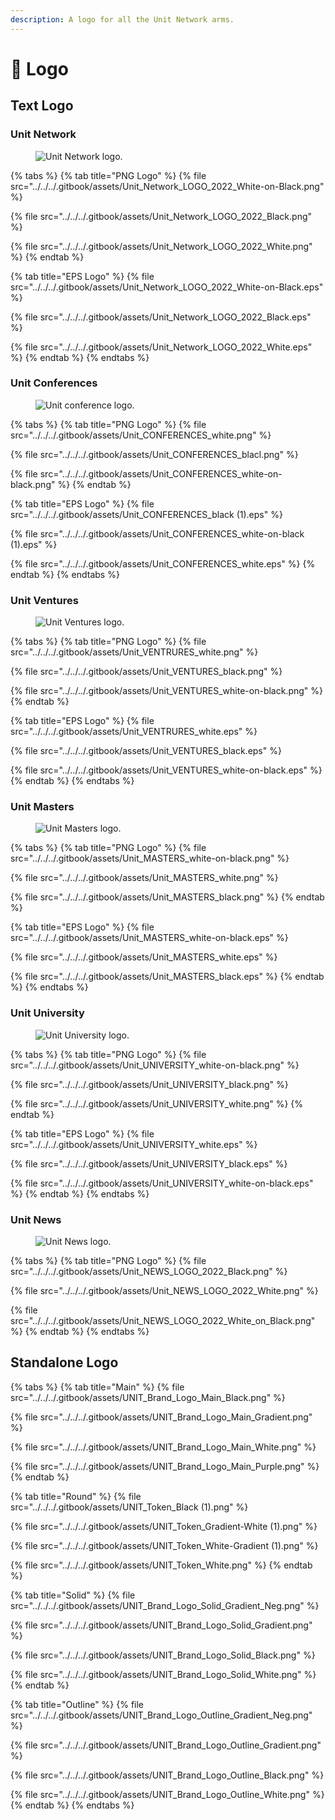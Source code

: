 ```yaml
---
description: A logo for all the Unit Network arms.
---
```


# 🦄 Logo

## Text Logo

### Unit Network

<figure><img src="../../../.gitbook/assets/Unit_Network_LOGO_2022_White-on-Black.png" alt="Unit Network logo."><figcaption></figcaption></figure>

{% tabs %}
{% tab title="PNG Logo" %}
{% file src="../../../.gitbook/assets/Unit_Network_LOGO_2022_White-on-Black.png" %}

{% file src="../../../.gitbook/assets/Unit_Network_LOGO_2022_Black.png" %}

{% file src="../../../.gitbook/assets/Unit_Network_LOGO_2022_White.png" %}
{% endtab %}

{% tab title="EPS Logo" %}
{% file src="../../../.gitbook/assets/Unit_Network_LOGO_2022_White-on-Black.eps" %}

{% file src="../../../.gitbook/assets/Unit_Network_LOGO_2022_Black.eps" %}

{% file src="../../../.gitbook/assets/Unit_Network_LOGO_2022_White.eps" %}
{% endtab %}
{% endtabs %}



### Unit Conferences

<figure><img src="../../../.gitbook/assets/Unit_CONFERENCES_white-on-black.png" alt="Unit conference logo."><figcaption></figcaption></figure>

{% tabs %}
{% tab title="PNG Logo" %}
{% file src="../../../.gitbook/assets/Unit_CONFERENCES_white.png" %}

{% file src="../../../.gitbook/assets/Unit_CONFERENCES_blacl.png" %}

{% file src="../../../.gitbook/assets/Unit_CONFERENCES_white-on-black.png" %}
{% endtab %}

{% tab title="EPS Logo" %}
{% file src="../../../.gitbook/assets/Unit_CONFERENCES_black (1).eps" %}

{% file src="../../../.gitbook/assets/Unit_CONFERENCES_white-on-black (1).eps" %}

{% file src="../../../.gitbook/assets/Unit_CONFERENCES_white.eps" %}
{% endtab %}
{% endtabs %}

### Unit Ventures

<figure><img src="../../../.gitbook/assets/Unit_VENTURES_white-on-black.png" alt="Unit Ventures logo."><figcaption></figcaption></figure>

{% tabs %}
{% tab title="PNG Logo" %}
{% file src="../../../.gitbook/assets/Unit_VENTRURES_white.png" %}

{% file src="../../../.gitbook/assets/Unit_VENTURES_black.png" %}

{% file src="../../../.gitbook/assets/Unit_VENTURES_white-on-black.png" %}
{% endtab %}

{% tab title="EPS Logo" %}
{% file src="../../../.gitbook/assets/Unit_VENTRURES_white.eps" %}

{% file src="../../../.gitbook/assets/Unit_VENTURES_black.eps" %}

{% file src="../../../.gitbook/assets/Unit_VENTURES_white-on-black.eps" %}
{% endtab %}
{% endtabs %}

### Unit Masters

<figure><img src="../../../.gitbook/assets/Unit_MASTERS_white-on-black.png" alt="Unit Masters logo."><figcaption></figcaption></figure>

{% tabs %}
{% tab title="PNG Logo" %}
{% file src="../../../.gitbook/assets/Unit_MASTERS_white-on-black.png" %}

{% file src="../../../.gitbook/assets/Unit_MASTERS_white.png" %}

{% file src="../../../.gitbook/assets/Unit_MASTERS_black.png" %}
{% endtab %}

{% tab title="EPS Logo" %}
{% file src="../../../.gitbook/assets/Unit_MASTERS_white-on-black.eps" %}

{% file src="../../../.gitbook/assets/Unit_MASTERS_white.eps" %}

{% file src="../../../.gitbook/assets/Unit_MASTERS_black.eps" %}
{% endtab %}
{% endtabs %}

### Unit University

<figure><img src="../../../.gitbook/assets/Unit_UNIVERSITY_white-on-black.png" alt="Unit University logo."><figcaption></figcaption></figure>

{% tabs %}
{% tab title="PNG Logo" %}
{% file src="../../../.gitbook/assets/Unit_UNIVERSITY_white-on-black.png" %}

{% file src="../../../.gitbook/assets/Unit_UNIVERSITY_black.png" %}

{% file src="../../../.gitbook/assets/Unit_UNIVERSITY_white.png" %}
{% endtab %}

{% tab title="EPS Logo" %}
{% file src="../../../.gitbook/assets/Unit_UNIVERSITY_white.eps" %}

{% file src="../../../.gitbook/assets/Unit_UNIVERSITY_black.eps" %}

{% file src="../../../.gitbook/assets/Unit_UNIVERSITY_white-on-black.eps" %}
{% endtab %}
{% endtabs %}

### Unit News

<figure><img src="../../../.gitbook/assets/Unit_NEWS_LOGO_2022_White_on_Black.png" alt="Unit News logo."><figcaption></figcaption></figure>

{% tabs %}
{% tab title="PNG Logo" %}
{% file src="../../../.gitbook/assets/Unit_NEWS_LOGO_2022_Black.png" %}

{% file src="../../../.gitbook/assets/Unit_NEWS_LOGO_2022_White.png" %}

{% file src="../../../.gitbook/assets/Unit_NEWS_LOGO_2022_White_on_Black.png" %}
{% endtab %}
{% endtabs %}

## Standalone Logo

{% tabs %}
{% tab title="Main" %}
{% file src="../../../.gitbook/assets/UNIT_Brand_Logo_Main_Black.png" %}

{% file src="../../../.gitbook/assets/UNIT_Brand_Logo_Main_Gradient.png" %}

{% file src="../../../.gitbook/assets/UNIT_Brand_Logo_Main_White.png" %}

{% file src="../../../.gitbook/assets/UNIT_Brand_Logo_Main_Purple.png" %}
{% endtab %}

{% tab title="Round" %}
{% file src="../../../.gitbook/assets/UNIT_Token_Black (1).png" %}

{% file src="../../../.gitbook/assets/UNIT_Token_Gradient-White (1).png" %}

{% file src="../../../.gitbook/assets/UNIT_Token_White-Gradient (1).png" %}

{% file src="../../../.gitbook/assets/UNIT_Token_White.png" %}
{% endtab %}

{% tab title="Solid" %}
{% file src="../../../.gitbook/assets/UNIT_Brand_Logo_Solid_Gradient_Neg.png" %}

{% file src="../../../.gitbook/assets/UNIT_Brand_Logo_Solid_Gradient.png" %}

{% file src="../../../.gitbook/assets/UNIT_Brand_Logo_Solid_Black.png" %}

{% file src="../../../.gitbook/assets/UNIT_Brand_Logo_Solid_White.png" %}
{% endtab %}

{% tab title="Outline" %}
{% file src="../../../.gitbook/assets/UNIT_Brand_Logo_Outline_Gradient_Neg.png" %}

{% file src="../../../.gitbook/assets/UNIT_Brand_Logo_Outline_Gradient.png" %}

{% file src="../../../.gitbook/assets/UNIT_Brand_Logo_Outline_Black.png" %}

{% file src="../../../.gitbook/assets/UNIT_Brand_Logo_Outline_White.png" %}
{% endtab %}
{% endtabs %}



